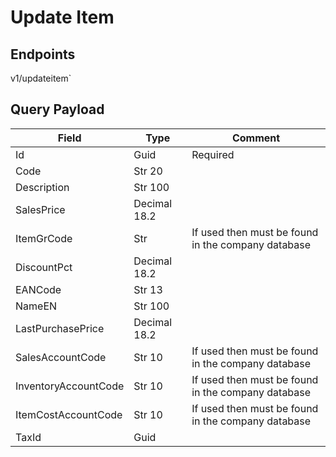 # Update Item

## Endpoints

<!--@include: @/dist/md/api_url.md-->v1/updateitem`

## Query Payload

|Field|Type|Comment|
|-----|----|-------|
|Id|Guid|Required|
|Code|Str 20||
|Description|Str 100||
|SalesPrice|Decimal 18.2||
|ItemGrCode|Str|If used then must be found in the company database|
|DiscountPct|Decimal 18.2||
|EANCode|Str 13||
|NameEN|Str 100||
|LastPurchasePrice|Decimal 18.2||
|SalesAccountCode|Str 10|If used then must be found in the company database|
|InventoryAccountCode|Str 10|If used then must be found in the company database|
|ItemCostAccountCode|Str 10|If used then must be found in the company database|
|TaxId|Guid||


